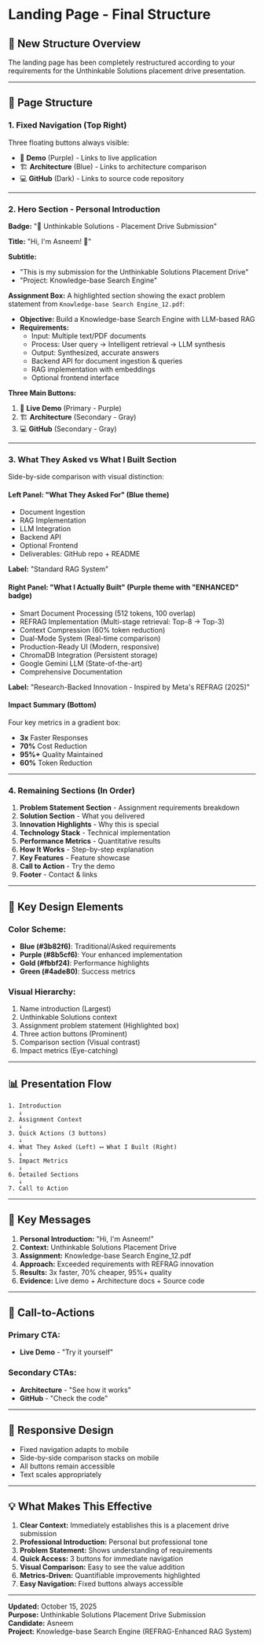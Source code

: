 # Landing Page - Final Structure

## 🎯 New Structure Overview

The landing page has been completely restructured according to your requirements for the Unthinkable Solutions placement drive presentation.

---

## 📄 Page Structure

### 1. **Fixed Navigation (Top Right)**
Three floating buttons always visible:
- 🚀 **Demo** (Purple) - Links to live application
- 🏗️ **Architecture** (Blue) - Links to architecture comparison
- 💻 **GitHub** (Dark) - Links to source code repository

---

### 2. **Hero Section - Personal Introduction**

**Badge:** "🎯 Unthinkable Solutions - Placement Drive Submission"

**Title:** "Hi, I'm Asneem! 👋"

**Subtitle:** 
- "This is my submission for the Unthinkable Solutions Placement Drive"
- "Project: Knowledge-base Search Engine"

**Assignment Box:**
A highlighted section showing the exact problem statement from `Knowledge-base Search Engine_12.pdf`:
- **Objective:** Build a Knowledge-base Search Engine with LLM-based RAG
- **Requirements:** 
  - Input: Multiple text/PDF documents
  - Process: User query → Intelligent retrieval → LLM synthesis
  - Output: Synthesized, accurate answers
  - Backend API for document ingestion & queries
  - RAG implementation with embeddings
  - Optional frontend interface

**Three Main Buttons:**
1. 🚀 **Live Demo** (Primary - Purple)
2. 🏗️ **Architecture** (Secondary - Gray)
3. 💻 **GitHub** (Secondary - Gray)

---

### 3. **What They Asked vs What I Built Section**

Side-by-side comparison with visual distinction:

#### Left Panel: "What They Asked For" (Blue theme)
- Document Ingestion
- RAG Implementation
- LLM Integration
- Backend API
- Optional Frontend
- Deliverables: GitHub repo + README

**Label:** "Standard RAG System"

#### Right Panel: "What I Actually Built" (Purple theme with "ENHANCED" badge)
- Smart Document Processing (512 tokens, 100 overlap)
- REFRAG Implementation (Multi-stage retrieval: Top-8 → Top-3)
- Context Compression (60% token reduction)
- Dual-Mode System (Real-time comparison)
- Production-Ready UI (Modern, responsive)
- ChromaDB Integration (Persistent storage)
- Google Gemini LLM (State-of-the-art)
- Comprehensive Documentation

**Label:** "Research-Backed Innovation - Inspired by Meta's REFRAG (2025)"

#### Impact Summary (Bottom)
Four key metrics in a gradient box:
- **3x** Faster Responses
- **70%** Cost Reduction
- **95%+** Quality Maintained
- **60%** Token Reduction

---

### 4. **Remaining Sections** (In Order)

1. **Problem Statement Section** - Assignment requirements breakdown
2. **Solution Section** - What you delivered
3. **Innovation Highlights** - Why this is special
4. **Technology Stack** - Technical implementation
5. **Performance Metrics** - Quantitative results
6. **How It Works** - Step-by-step explanation
7. **Key Features** - Feature showcase
8. **Call to Action** - Try the demo
9. **Footer** - Contact & links

---

## 🎨 Key Design Elements

### Color Scheme:
- **Blue (#3b82f6)**: Traditional/Asked requirements
- **Purple (#8b5cf6)**: Your enhanced implementation
- **Gold (#fbbf24)**: Performance highlights
- **Green (#4ade80)**: Success metrics

### Visual Hierarchy:
1. Name introduction (Largest)
2. Unthinkable Solutions context
3. Assignment problem statement (Highlighted box)
4. Three action buttons (Prominent)
5. Comparison section (Visual contrast)
6. Impact metrics (Eye-catching)

---

## 📊 Presentation Flow

```
1. Introduction
   ↓
2. Assignment Context
   ↓
3. Quick Actions (3 buttons)
   ↓
4. What They Asked (Left) ⟷ What I Built (Right)
   ↓
5. Impact Metrics
   ↓
6. Detailed Sections
   ↓
7. Call to Action
```

---

## 🎯 Key Messages

1. **Personal Introduction:** "Hi, I'm Asneem!"
2. **Context:** Unthinkable Solutions Placement Drive
3. **Assignment:** Knowledge-base Search Engine_12.pdf
4. **Approach:** Exceeded requirements with REFRAG innovation
5. **Results:** 3x faster, 70% cheaper, 95%+ quality
6. **Evidence:** Live demo + Architecture docs + Source code

---

## 🚀 Call-to-Actions

### Primary CTA:
- **Live Demo** - "Try it yourself"

### Secondary CTAs:
- **Architecture** - "See how it works"
- **GitHub** - "Check the code"

---

## 📱 Responsive Design

- Fixed navigation adapts to mobile
- Side-by-side comparison stacks on mobile
- All buttons remain accessible
- Text scales appropriately

---

## 💡 What Makes This Effective

1. **Clear Context:** Immediately establishes this is a placement drive submission
2. **Professional Introduction:** Personal but professional tone
3. **Problem Statement:** Shows understanding of requirements
4. **Quick Access:** 3 buttons for immediate navigation
5. **Visual Comparison:** Easy to see the value addition
6. **Metrics-Driven:** Quantifiable improvements highlighted
7. **Easy Navigation:** Fixed buttons always accessible

---

**Updated:** October 15, 2025  
**Purpose:** Unthinkable Solutions Placement Drive Submission  
**Candidate:** Asneem  
**Project:** Knowledge-base Search Engine (REFRAG-Enhanced RAG System)
